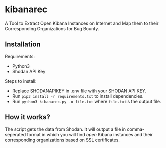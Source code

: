 # kibanarec
A Tool to Extract Open Kibana Instances on Internet and Map them to their Corresponding Organizations for Bug Bounty.

## Installation
Requirements:
- Python3 
- Shodan API Key

Steps to install:
- Replace SHODANAPIKEY in .env file with your SHODAN API KEY.
- Run `pip3 install -r requirements.txt` to install dependencies.
- Run `python3 kibanarec.py -o file.txt` where `file.txt`is the output file.

## How it works?
The script gets the data from Shodan. It will output a file in comma-seperated format in which you will find *open* Kibana instances and their corresponding organizations based on SSL certificates.
